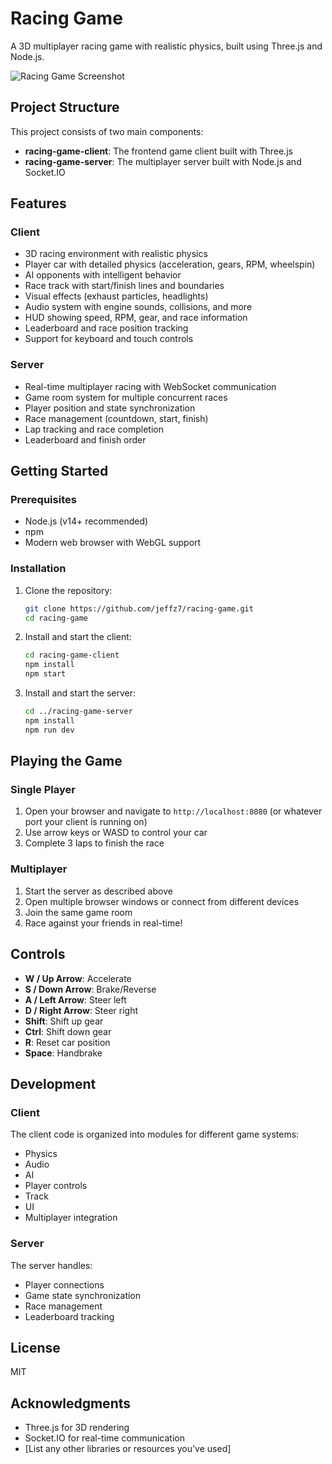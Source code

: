 # Racing Game

A 3D multiplayer racing game with realistic physics, built using Three.js and Node.js.

![Racing Game Screenshot](assets/images/screenshot.png)

## Project Structure

This project consists of two main components:

- **racing-game-client**: The frontend game client built with Three.js
- **racing-game-server**: The multiplayer server built with Node.js and Socket.IO

## Features

### Client

- 3D racing environment with realistic physics
- Player car with detailed physics (acceleration, gears, RPM, wheelspin)
- AI opponents with intelligent behavior
- Race track with start/finish lines and boundaries
- Visual effects (exhaust particles, headlights)
- Audio system with engine sounds, collisions, and more
- HUD showing speed, RPM, gear, and race information
- Leaderboard and race position tracking
- Support for keyboard and touch controls

### Server

- Real-time multiplayer racing with WebSocket communication
- Game room system for multiple concurrent races
- Player position and state synchronization
- Race management (countdown, start, finish)
- Lap tracking and race completion
- Leaderboard and finish order

## Getting Started

### Prerequisites

- Node.js (v14+ recommended)
- npm
- Modern web browser with WebGL support

### Installation

1. Clone the repository:

   ```bash
   git clone https://github.com/jeffz7/racing-game.git
   cd racing-game
   ```

2. Install and start the client:

   ```bash
   cd racing-game-client
   npm install
   npm start
   ```

3. Install and start the server:
   ```bash
   cd ../racing-game-server
   npm install
   npm run dev
   ```

## Playing the Game

### Single Player

1. Open your browser and navigate to `http://localhost:8080` (or whatever port your client is running on)
2. Use arrow keys or WASD to control your car
3. Complete 3 laps to finish the race

### Multiplayer

1. Start the server as described above
2. Open multiple browser windows or connect from different devices
3. Join the same game room
4. Race against your friends in real-time!

## Controls

- **W / Up Arrow**: Accelerate
- **S / Down Arrow**: Brake/Reverse
- **A / Left Arrow**: Steer left
- **D / Right Arrow**: Steer right
- **Shift**: Shift up gear
- **Ctrl**: Shift down gear
- **R**: Reset car position
- **Space**: Handbrake

## Development

### Client

The client code is organized into modules for different game systems:

- Physics
- Audio
- AI
- Player controls
- Track
- UI
- Multiplayer integration

### Server

The server handles:

- Player connections
- Game state synchronization
- Race management
- Leaderboard tracking

## License

MIT

## Acknowledgments

- Three.js for 3D rendering
- Socket.IO for real-time communication
- [List any other libraries or resources you've used]

